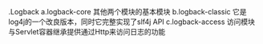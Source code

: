 
<!-- TODO -->
.Logback
    a.logback-core 其他两个模块的基本模块
    b.logback-classic 它是log4j的一个改良版本，同时它完整实现了slf4j API
    c.logback-access 访问模块与Servlet容器继承提供通过Http来访问日志的功能